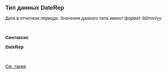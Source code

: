 ﻿<html>
<head>
<title>DateRep</title>
</head>

<body>

<p><strong><font size="4" face="Arial">Тип данных DateRep</font></strong></p>

<p class="label"><font face="Arial">Дата в отчетном периоде. Значения 
данного типа имеют формат dd/mm/yy.</font></p>

<p class="label">&nbsp;</p>

<p class="label"><font face="Arial"><b>Синтаксис</b></font></p>

<p><font face="Arial"><strong>DateRep</strong></font></p>

<p>&nbsp;</p>

<p class="label"><a href="../types.html"><font face="Arial">См. также</font></a></p>

<p class="label">&nbsp;</p>
</body>
</html>

